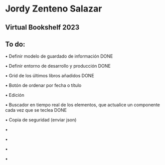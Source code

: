 # Jordy Zenteno Salazar 

## Virtual Bookshelf 2023

## To do:

• Definir modelo de guardado de información DONE

• Definir entorno de desarrollo y producción DONE

• Grid de los últimos libros añadidos DONE

• Botón de ordenar por fecha o título

• Edición 

• Buscador en tiempo real de los elementos, que actualice un componente cada vez que se teclea DONE

• Copia de seguridad (enviar json)

•

•

•

•